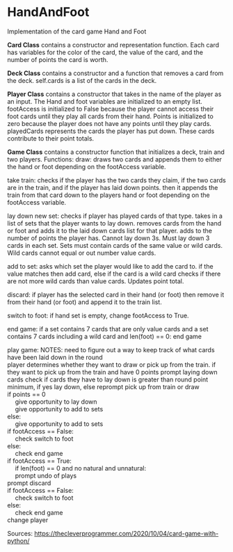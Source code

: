 # HandAndFoot
Implementation of the card game Hand and Foot

<b>Card Class</b> contains a constructor and representation function. Each card has variables for the color of the card, the value of the card, and the number of points the card is worth.

<b>Deck Class</b> contains a constructor and a function that removes a card from the deck. self.cards is a list of the cards in the deck.

<b>Player Class</b> contains a constructor that takes in the name of the player as an input. The Hand and foot variables are initialized to an empty list. footAccess is initialized to False because the player cannot access their foot cards until they play all cards from their hand. Points is initialized to zero because the player does not have any points until they play cards. playedCards represents the cards the player has put down. These cards contribute to their point totals.

<b>Game Class</b> contains a constructor function that initializes a deck, train and two players. Functions:
draw: draws two cards and appends them to either the hand or foot depending on the footAccess variable.

take train: checks if the player has the two cards they claim, if the two cards are in the train, and if the player has laid down points. then it appends the train from that card down to the players hand or foot depending on the footAccess variable.

lay down new set: checks if player has played cards of that type. takes in a list of sets that the player wants to lay down. removes cards from the hand or foot and adds it to the laid down cards list for that player. adds to the number of points the player has. Cannot lay down 3s. Must lay down 3 cards in each set. Sets must contain cards of the same value or wild cards. Wild cards cannot equal or out number value cards.

add to set: asks which set the player would like to add the card to. if the value matches then add card, else if the card is a wild card checks if there are not more wild cards than value cards. Updates point total.

discard: if player has the selected card in their hand (or foot) then remove it from their hand (or foot) and append it to the train list.

switch to foot: if hand set is empty, change footAccess to True.

end game: if a set contains 7 cards that are only value cards and a set contains 7 cards including a wild card and len(foot) == 0: end game

play game:
NOTES: need to figure out a way to keep track of what cards have been laid down in the round
<br>player determines whether they want to draw or pick up from the train.
if they want to pick up from the train and have 0 points prompt laying down cards
check if cards they have to lay down is greater than round point minimum, if yes lay down, else reprompt pick up from train or draw
<br>if points == 0
<br>&emsp; give opportunity to lay down
<br>&emsp; give opportunity to add to sets
<br>else:
<br>&emsp; give opportunity to add to sets
<br>if footAccess == False:
<br>&emsp; check switch to foot
<br>else:
<br>&emsp; check end game
<br>if footAccess == True:
<br>&emsp; if len(foot) == 0 and no natural and unnatural:
<br>&emsp; prompt undo of plays
<br>prompt discard
<br>if footAccess == False:
<br>&emsp; check switch to foot
<br>else:
<br>&emsp; check end game
<br>change player


Sources:
https://thecleverprogrammer.com/2020/10/04/card-game-with-python/
